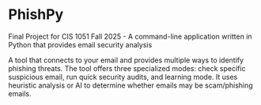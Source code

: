 # PhishPy
Final Project for CIS 1051 Fall 2025 - A command-line application written in Python that provides email security analysis

A tool that connects to your email and provides multiple ways to identify phishing threats. The tool offers three specialized modes: check specific suspicious email, run quick security audits, and learning mode. It uses heuristic analysis or AI to determine whether emails may be scam/phishing emails.
